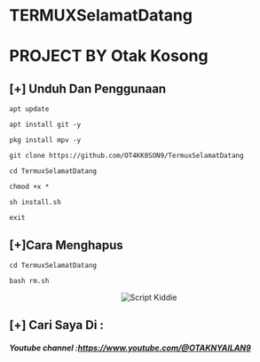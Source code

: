 # TERMUXSelamatDatang 
# PROJECT BY Otak Kosong

## [+] Unduh Dan Penggunaan 
```
apt update

apt install git -y

pkg install mpv -y

git clone https://github.com/OT4KK0SON9/TermuxSelamatDatang

cd TermuxSelamatDatang

chmod +x *

sh install.sh

exit
```

## [+]Cara Menghapus
```
cd TermuxSelamatDatang

bash rm.sh
```
<p align="center">
<img src="https://i.pinimg.com/736x/be/80/ec/be80ec2748bc08ea4657f92d3fc5eefd.jpg" alt="Script Kiddie">

    
## [+] Cari Saya Di :
##### Youtube channel :https://www.youtube.com/@OTAKNYAILAN9

